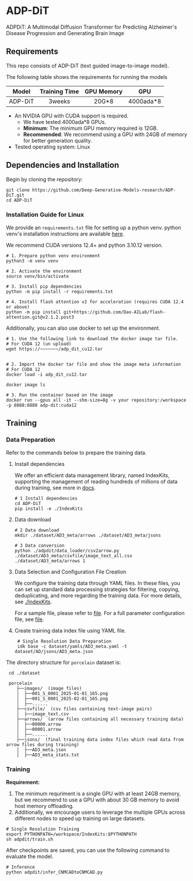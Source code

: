 # ADP-DiT 

ADPDiT: A Multimodal Diffusion Transformer for Predicting Alzheimer's Disease Progression and Generating Brain Image


## Requirements

This repo consists of ADP-DiT (text guided image-to-image model).

The following table shows the requirements for running the models

|          Model          |      Training Time      |   GPU  Memory   |       GPU       |
|:-----------------------:|:-----------------------:|:---------------:|:---------------:|
|         ADP-DiT         |          3weeks         |       20G*8    |    4000ada*8    |

* An NVIDIA GPU with CUDA support is required. 
  * We have tested 4000ada*8 GPUs.
  * **Minimum**: The minimum GPU memory required is 12GB.
  * **Recommended**: We recommend using a GPU with 24GB of memory for better generation quality.
* Tested operating system: Linux

## Dependencies and Installation

Begin by cloning the repository:
```shell
git clone https://github.com/Deep-Generative-Models-research/ADP-DiT.git
cd ADP-DiT
```

### Installation Guide for Linux

We provide an `requirements.txt` file for setting up a python venv.
python venv's installation instructions are available [here](https://docs.python.org/ko/3.10/library/venv.html).

We recommend CUDA versions 12.4+ and python 3.10.12 version.

```shell
# 1. Prepare python venv environment
python3 -m venv venv

# 2. Activate the environment
source venv/bin/activate

# 3. Install pip dependencies
python -m pip install -r requirements.txt

# 4. Install flash attention v2 for acceleration (requires CUDA 12.4 or above)
python -m pip install git+https://github.com/Dao-AILab/flash-attention.git@v2.1.2.post3
```

Additionally, you can also use docker to set up the environment.
```shell
# 1. Use the following link to download the docker image tar file.
# For CUDA 12 (un upload)
wget https://~~~~~~~/adp_dit_cu12.tar


# 2. Import the docker tar file and show the image meta information
# For CUDA 12
docker load -i adp_dit_cu12.tar

docker image ls

# 3. Run the container based on the image
docker run --gpus all -it --shm-size=8g -v your repository:/workspace -p 8888:8888 adp-dit:cuda12
```

## Training

### Data Preparation

  Refer to the commands below to prepare the training data. 
  
  1. Install dependencies
  
      We offer an efficient data management library, named IndexKits, supporting the management of reading hundreds of millions of data during training, see more in [docs](./IndexKits/README.md).
      ```shell
      # 1 Install dependencies
      cd ADP-DiT
      pip install -e ./IndexKits
     ```
  2. Data download 
  
     ```shell
     # 2 Data download
     mkdir ./dataset/AD3_meta/arrows ./dataset/AD3_meta/jsons
     ```

     ```shell  
     # 3 Data conversion 
     python ./adpdit/data_loader/csv2arrow.py ./dataset/AD3_meta/csvfile/image_text_all.csv ./dataset/AD3_meta/arrows 1
     ```
  
  4. Data Selection and Configuration File Creation 
     
      We configure the training data through YAML files. In these files, you can set up standard data processing strategies for filtering, copying, deduplicating, and more regarding the training data. For more details, see [./IndexKits](IndexKits/docs/MakeDataset.md).
  
      For a sample file, please refer to [file](./dataset/yamls/porcelain.yaml). For a full parameter configuration file, see [file](./IndexKits/docs/MakeDataset.md).
  
     
  5. Create training data index file using YAML file.
    
     ```shell
      # Single Resolution Data Preparation
      idk base -c dataset/yamls/AD3_meta.yaml -t dataset/AD/jsons/AD3_meta.json
     
      ```
   
  The directory structure for `porcelain` dataset is:

  ```shell
   cd ./dataset
  
   porcelain
      ├──images/  (image files)
      │  ├──001_S_0001_2025-01-01_165.png
      │  ├──001_S_0001_2025-02-01_165.png
      │  ├──......
      ├──csvfile/  (csv files containing text-image pairs)
      │  ├──image_text.csv
      ├──arrows/  (arrow files containing all necessary training data)
      │  ├──00000.arrow
      │  ├──00001.arrow
      │  ├──......
      ├──jsons/  (final training data index files which read data from arrow files during training)
      │  ├──AD3_meta.json
      │  ├──AD3_meta_stats.txt
   ```

### Training
  
  **Requirement:** 
  1. The minimum requriment is a single GPU with at least 24GB memory, but we recommend to use a GPU with about 30 GB memory to avoid host memory offloading. 
  2. Additionally, we encourage users to leverage the multiple GPUs across different nodes to speed up training on large datasets. 
  

  ```shell
  # Single Resolution Training
  export PYTHONPATH=/workspace/IndexKits:$PYTHONPATH
  sh adpdit/train.sh 

  ```

  After checkpoints are saved, you can use the following command to evaluate the model.
  ```shell
  # Inference
  python adpdit/infer_CNMCADtoCNMCAD.py

  ```
  
